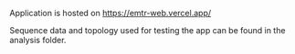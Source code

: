 Application is hosted on https://emtr-web.vercel.app/

Sequence data and topology used for testing the app can be found in the analysis folder.

